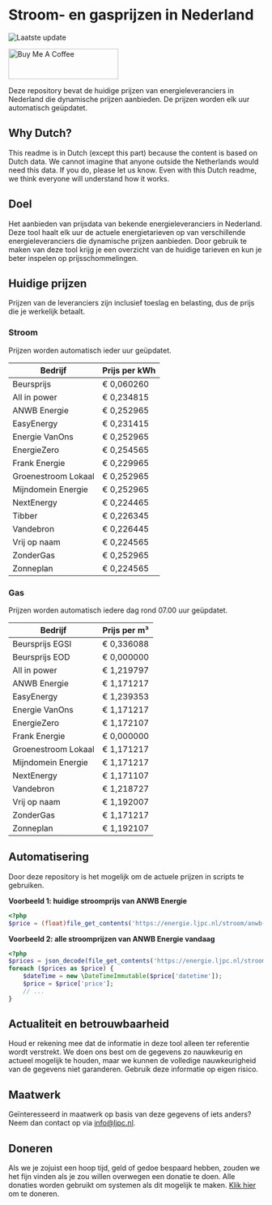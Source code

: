 # Stroom- en gasprijzen in Nederland

![Laatste update](https://img.shields.io/badge/laatste%20update-2024--06--19%2011%3A00%20CET-brightgreen)

<a href="https://www.buymeacoffee.com/Lars-" target="_blank"><img src="https://cdn.buymeacoffee.com/buttons/v2/default-orange.png" alt="Buy Me A Coffee" height="60" style="height: 60px !important;width: 217px !important;" ></a>

Deze repository bevat de huidige prijzen van energieleveranciers in Nederland die dynamische prijzen aanbieden. De prijzen worden elk uur automatisch geüpdatet.

## Why Dutch?

This readme is in Dutch (except this part) because the content is based on Dutch data. We cannot imagine that anyone outside the Netherlands would need this data. If you do, please let us know. Even with this Dutch readme, we think
everyone will understand how it works.

## Doel

Het aanbieden van prijsdata van bekende energieleveranciers in Nederland. Deze tool haalt elk uur de actuele energietarieven op van verschillende energieleveranciers die dynamische prijzen aanbieden. Door gebruik te maken van deze tool
krijg je een overzicht van de huidige tarieven en kun je beter inspelen op prijsschommelingen.

## Huidige prijzen

Prijzen van de leveranciers zijn inclusief toeslag en belasting, dus de prijs die je werkelijk betaalt.

### Stroom

Prijzen worden automatisch ieder uur geüpdatet.

 Bedrijf | Prijs per kWh 
---------|---------------
Beursprijs | € 0,060260
All in power | € 0,234815
ANWB Energie | € 0,252965
EasyEnergy | € 0,231415
Energie VanOns | € 0,252965
EnergieZero | € 0,254565
Frank Energie | € 0,229965
Groenestroom Lokaal | € 0,252965
Mijndomein Energie | € 0,252965
NextEnergy | € 0,224465
Tibber | € 0,226345
Vandebron | € 0,226445
Vrij op naam | € 0,224565
ZonderGas | € 0,252965
Zonneplan | € 0,224565


### Gas

Prijzen worden automatisch iedere dag rond 07.00 uur geüpdatet.

 Bedrijf | Prijs per m³ 
---------|--------------
Beursprijs EGSI | € 0,336088
Beursprijs EOD | € 0,000000
All in power | € 1,219797
ANWB Energie | € 1,171217
EasyEnergy | € 1,239353
Energie VanOns | € 1,171217
EnergieZero | € 1,172107
Frank Energie | € 0,000000
Groenestroom Lokaal | € 1,171217
Mijndomein Energie | € 1,171217
NextEnergy | € 1,171107
Vandebron | € 1,218727
Vrij op naam | € 1,192007
ZonderGas | € 1,171217
Zonneplan | € 1,192107


## Automatisering

Door deze repository is het mogelijk om de actuele prijzen in scripts te gebruiken.

**Voorbeeld 1: huidige stroomprijs van ANWB Energie**

```php
<?php
$price = (float)file_get_contents('https://energie.ljpc.nl/stroom/anwb-energie-nu.txt');

```

**Voorbeeld 2: alle stroomprijzen van ANWB Energie vandaag**

```php
<?php
$prices = json_decode(file_get_contents('https://energie.ljpc.nl/stroom/all-in-power-vandaag.json'),true);
foreach ($prices as $price) {
    $dateTime = new \DateTimeImmutable($price['datetime']);
    $price = $price['price'];
    // ...
}
```

## Actualiteit en betrouwbaarheid

Houd er rekening mee dat de informatie in deze tool alleen ter referentie wordt verstrekt. We doen ons best om de gegevens zo nauwkeurig en actueel mogelijk te houden, maar we kunnen de volledige nauwkeurigheid van de gegevens niet
garanderen. Gebruik deze informatie op eigen risico.

## Maatwerk

Geïnteresseerd in maatwerk op basis van deze gegevens of iets anders? Neem dan contact op
via [info@ljpc.nl](mailto:info@ljpc.nl?subject=Energie%20prijzen).

## Doneren

Als we je zojuist een hoop tijd, geld of gedoe bespaard hebben, zouden we het fijn vinden als je zou willen overwegen een
donatie te doen. Alle donaties worden gebruikt om systemen als dit mogelijk te
maken. [Klik hier](https://www.buymeacoffee.com/Lars-) om te doneren.
